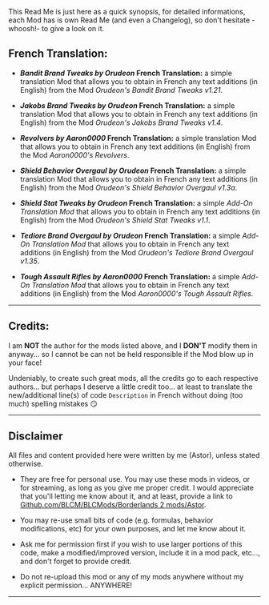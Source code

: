 This Read Me is just here as a quick synopsis, for detailed informations, each Mod has is own Read Me (and even a Changelog), so don't hesitate -whoosh!- to give a look on it.

## French Translation:

- __*Bandit Brand Tweaks by Orudeon* French Translation:__ a simple translation Mod that allows you to obtain in French any text additions (in English) from the Mod *Orudeon's Bandit Brand Tweaks v1.21*.

- __*Jakobs Brand Tweaks by Orudeon* French Translation:__ a simple translation Mod that allows you to obtain in French any text additions (in English) from the Mod *Orudeon's Jakobs Brand Tweaks v1.4*.

- __*Revolvers by Aaron0000* French Translation:__ a simple translation Mod that allows you to obtain in French any text additions (in English) from the Mod *Aaron0000's Revolvers*.

- __*Shield Behavior Overgaul by Orudeon* French Translation:__ a simple translation Mod that allows you to obtain in French any text additions (in English) from the Mod *Orudeon's Shield Behavior Overgaul v1.3a*.

- __*Shield Stat Tweaks by Orudeon* French Translation:__ a simple *Add-On Translation Mod* that allows you to obtain in French any text additions (in English) from the Mod *Orudeon's Shield Stat Tweaks v1.1*.

- __*Tediore Brand Overgaul by Orudeon* French Translation:__ a simple *Add-On Translation Mod* that allows you to obtain in French any text additions (in English) from the Mod *Orudeon's Tediore Brand Overgaul v1.35*.

- __*Tough Assault Rifles by Aaron0000* French Translation:__ a simple *Add-On Translation Mod* that allows you to obtain in French any text additions (in English) from the Mod *Aaron0000's Tough Assault Rifles*.

* * * * *

## Credits:

I am __NOT__ the author for the mods listed above, and I __DON'T__ modify them in anyway... so I cannot be can not be held responsible if the Mod blow up in your face! 

Undeniably, to create such great mods, all the credits go to each respective authors... but perhaps I deserve a little credit too... at least to translate the new/additional line(s) of code ```Description``` in French without doing (too much) spelling mistakes :smirk: 

* * * * *
 
## Disclaimer

All files and content provided here were written by me (Astor), unless stated otherwise.

- They are free for personal use. You may use these mods in videos, or for streaming, as long as you give me proper credit. I would appreciate that you'll letting me know about it, and at least, provide a link to [Github.com/BLCM/BLCMods/Borderlands 2 mods/Astor](https://github.com/BLCM/BLCMods/tree/master/Borderlands%202%20mods/Astor).

- You may re-use small bits of code (e.g. formulas, behavior modifications, etc) for your own purposes, and let me know about it. 

- Ask me for permission first if you wish to use larger portions of this code, make a modified/improved version, include it in a mod pack, etc..., and don't forget to provide credit.

- Do not re-upload this mod or any of my mods anywhere without my explicit permission... ANYWHERE!

* * * * *